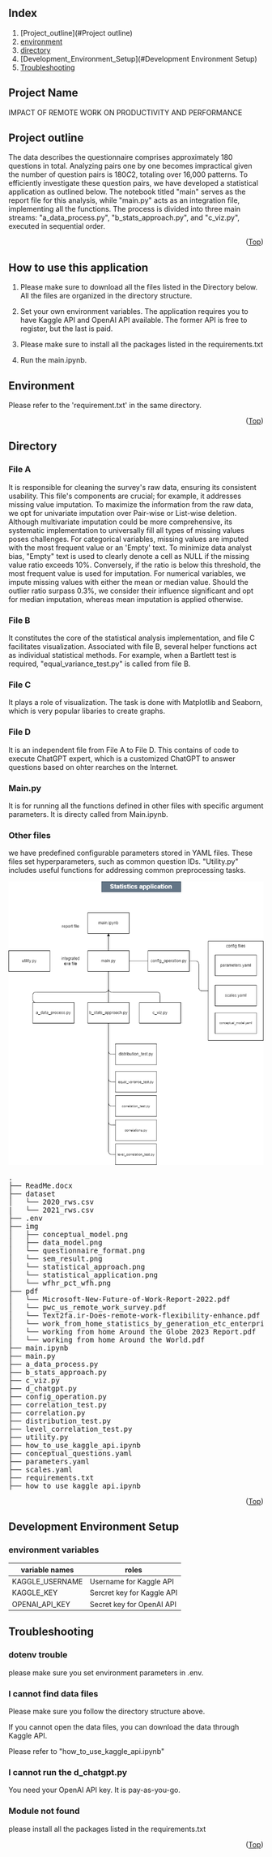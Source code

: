 <div id="top"></div>

## Index

1. [Project_outline](#Project outline)
2. [environment](#environment)
3. [directory](#directory)
4. [Development_Environment_Setup](#Development Environment Setup)
5. [Troubleshooting](#Troubleshooting)


<!--Project name -->

## Project Name

IMPACT OF REMOTE WORK ON PRODUCTIVITY AND PERFORMANCE

<!-- Project outline -->

## Project outline

The data describes the questionnaire comprises approximately 180 questions in total. Analyzing pairs one by one becomes impractical given the number of question pairs is $180C2$, totaling over 16,000 patterns. To efficiently investigate these question pairs, we have developed a statistical application as outlined below. The notebook titled "main" serves as the report file for this analysis, while "main.py" acts as an integration file, implementing all the functions. The process is divided into three main streams: "a_data_process.py", "b_stats_approach.py", and "c_viz.py", executed in sequential order.

<p align="right">(<a href="#top">Top</a>)</p>

## How to use this application

1. Please make sure to download all the files listed in the Directory below. All the files are organized in the directory structure.

2. Set your own environment variables. The application requires you to have Kaggle API and OpenAI API available. The former API is free to register, but the last is paid.

3. Please make sure to install all the packages listed in the requirements.txt

4. Run the main.ipynb. 

## Environment

Please refer to the 'requirement.txt' in the same directory.

<p align="right">(<a href="#top">Top</a>)</p>

## Directory

### File A

It is responsible for cleaning the survey's raw data, ensuring its consistent usability. This file's components are crucial; for example, it addresses missing value imputation. To maximize the information from the raw data, we opt for univariate imputation over Pair-wise or List-wise deletion. Although multivariate imputation could be more comprehensive, its systematic implementation to universally fill all types of missing values poses challenges. For categorical variables, missing values are imputed with the most frequent value or an 'Empty' text. To minimize data analyst bias, "Empty" text is used to clearly denote a cell as NULL if the missing value ratio exceeds 10%. Conversely, if the ratio is below this threshold, the most frequent value is used for imputation. For numerical variables, we impute missing values with either the mean or median value. Should the outlier ratio surpass 0.3%, we consider their influence significant and opt for median imputation, whereas mean imputation is applied otherwise.

### File B 

It constitutes the core of the statistical analysis implementation, and file C facilitates visualization. Associated with file B, several helper functions act as individual statistical methods. For example, when a Bartlett test is required, "equal_variance_test.py" is called from file B.

### File C

It plays a role of visualization. The task is done with Matplotlib and Seaborn, which is very popular libaries to create graphs.

### File D

It is an independent file from File A to File D. This contains of code to execute ChatGPT expert, which is a customized ChatGPT to answer questions based on ohter rearches on the Internet.

### Main.py

It is for running all the functions defined in other files with specific argument parameters. It is directy called from Main.ipynb. 

### Other files

we have predefined configurable parameters stored in YAML files. These files set hyperparameters, such as common question IDs. "Utility.py" includes useful functions for addressing common preprocessing tasks.

![](img\\/statistics_application.png)

<!-- Directory -->
<pre>
.
├── ReadMe.docx
├── dataset
│   └── 2020_rws.csv
|   └── 2021_rws.csv
├── .env
├── img
│   ├── conceptual_model.png
│   ├── data_model.png
│   └── questionnaire_format.png
│   └── sem_result.png
│   └── statistical_approach.png
│   └── statistical_application.png
│   └── wfhr_pct_wfh.png
├── pdf
│   └── Microsoft-New-Future-of-Work-Report-2022.pdf
│   └── pwc_us_remote_work_survey.pdf
│   └── Text2fa.ir-Does-remote-work-flexibility-enhance.pdf
│   └── work_from_home_statistics_by_generation_etc_enterpriseappstoday.pdf
│   └── working from home Around the Globe 2023 Report.pdf
│   └── working from home Around the World.pdf
├── main.ipynb
├── main.py
├── a_data_process.py
├── b_stats_approach.py
├── c_viz.py
├── d_chatgpt.py
├── config_operation.py
├── correlation_test.py
├── correlation.py
├── distribution_test.py
├── level_correlation_test.py
├── utility.py
├── how_to_use_kaggle_api.ipynb
├── conceptual_questions.yaml
├── parameters.yaml
├── scales.yaml
├── requirements.txt
├── how_to_use_kaggle_api.ipynb
</pre>

<p align="right">(<a href="#top">Top</a>)</p>

## Development Environment Setup

### environment variables

| variable names         | roles                                    | 
| ---------------------- | -----------------------------------------| 
| KAGGLE_USERNAME        | Username for Kaggle API                  |  
| KAGGLE_KEY             | Sercret key for Kaggle API               | 
| OPENAI_API_KEY         | Secret key for OpenAI API                | 

## Troubleshooting

### dotenv trouble

please make sure you set environment parameters in .env.

### I cannot find data files

Please make sure you follow the directory structure above. 

If you cannot open the data files, you can download the data through Kaggle API.

Please refer to "how_to_use_kaggle_api.ipynb"

### I cannot run the d_chatgpt.py

You need your OpenAI API key. It is pay-as-you-go. 

### Module not found

please install all the packages listed in the requirements.txt

<p align="right">(<a href="#top">Top</a>)</p>
